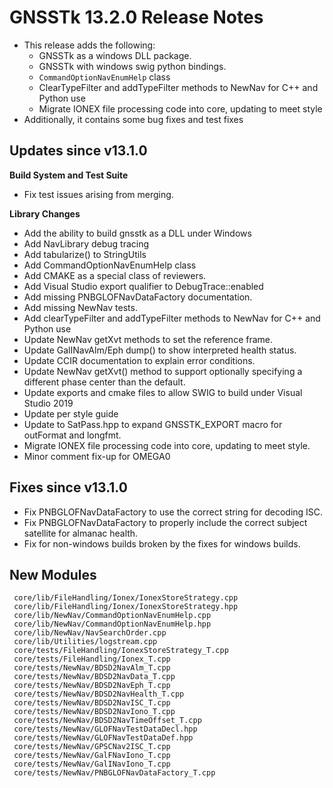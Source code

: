 GNSSTk 13.2.0 Release Notes
========================

 * This release adds the following:
   * GNSSTk as a windows DLL package.
   * GNSSTk with windows swig python bindings.
   * `CommandOptionNavEnumHelp` class
   * ClearTypeFilter and addTypeFilter methods to NewNav for C++ and Python use
   * Migrate IONEX file processing code into core, updating to meet style
 * Additionally, it contains some bug fixes and test fixes

Updates since v13.1.0
---------------------

**Build System and Test Suite**
  * Fix test issues arising from merging.

**Library Changes**
  * Add the ability to build gnsstk as a DLL under Windows
  * Add NavLibrary debug tracing
  * Add tabularize() to StringUtils
  * Add CommandOptionNavEnumHelp class
  * Add CMAKE as a special class of reviewers.
  * Add Visual Studio export qualifier to DebugTrace::enabled
  * Add missing PNBGLOFNavDataFactory documentation.
  * Add missing NewNav tests.
  * Add clearTypeFilter and addTypeFilter methods to NewNav for C++ and Python use
  * Update NewNav getXvt methods to set the reference frame.
  * Update GalINavAlm/Eph dump() to show interpreted health status.
  * Update CCIR documentation to explain error conditions.
  * Update NewNav getXvt() method to support optionally specifying a different phase center than the default.
  * Update exports and cmake files to allow SWIG to build under Visual Studio 2019
  * Update per style guide
  * Update to SatPass.hpp to expand GNSSTK_EXPORT macro for outFormat and longfmt.
  * Migrate IONEX file processing code into core, updating to meet style.
  * Minor comment fix-up for OMEGA0

Fixes since v13.1.0
--------------------
  * Fix PNBGLOFNavDataFactory to use the correct string for decoding ISC.
  * Fix PNBGLOFNavDataFactory to properly include the correct subject satellite for almanac health.
  * Fix for non-windows builds broken by the fixes for windows builds.

New Modules
-------------------------------
     core/lib/FileHandling/Ionex/IonexStoreStrategy.cpp
     core/lib/FileHandling/Ionex/IonexStoreStrategy.hpp
     core/lib/NewNav/CommandOptionNavEnumHelp.cpp
     core/lib/NewNav/CommandOptionNavEnumHelp.hpp
     core/lib/NewNav/NavSearchOrder.cpp
     core/lib/Utilities/logstream.cpp
     core/tests/FileHandling/IonexStoreStrategy_T.cpp
     core/tests/FileHandling/Ionex_T.cpp
     core/tests/NewNav/BDSD2NavAlm_T.cpp
     core/tests/NewNav/BDSD2NavData_T.cpp
     core/tests/NewNav/BDSD2NavEph_T.cpp
     core/tests/NewNav/BDSD2NavHealth_T.cpp
     core/tests/NewNav/BDSD2NavISC_T.cpp
     core/tests/NewNav/BDSD2NavIono_T.cpp
     core/tests/NewNav/BDSD2NavTimeOffset_T.cpp
     core/tests/NewNav/GLOFNavTestDataDecl.hpp
     core/tests/NewNav/GLOFNavTestDataDef.hpp
     core/tests/NewNav/GPSCNav2ISC_T.cpp
     core/tests/NewNav/GalFNavIono_T.cpp
     core/tests/NewNav/GalINavIono_T.cpp
     core/tests/NewNav/PNBGLOFNavDataFactory_T.cpp